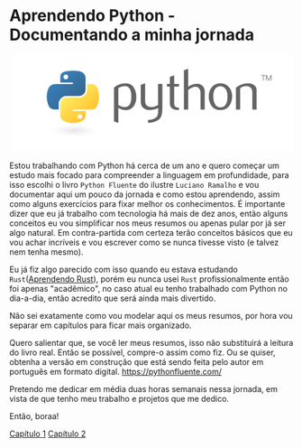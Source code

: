 # Aprendendo Python - Documentando a minha jornada

![Python logo](assets/python-logo.png)

Estou trabalhando com Python há cerca de um ano e quero começar um estudo mais focado para compreender a linguagem em profundidade, para isso escolhi o livro `Python Fluente` do ilustre `Luciano Ramalho` e vou documentar aqui um pouco da jornada e como estou aprendendo, assim como alguns exercícios para fixar melhor os conhecimentos. É importante dizer que eu já trabalho com tecnologia há mais de dez anos, então alguns conceitos eu vou simplificar nos meus resumos ou apenas pular por já ser algo natural. Em contra-partida com certeza terão conceitos básicos que eu vou achar incríveis e vou escrever como se nunca tivesse visto (e talvez nem tenha mesmo).

Eu já fiz algo parecido com isso quando eu estava estudando `Rust`([Aprendendo Rust](https://github.com/sr2ds/learning-rust)), porém eu nunca usei `Rust` profissionalmente então foi apenas "acadêmico", no caso atual eu tenho trabalhado com Python no dia-a-dia, então acredito que será ainda mais divertido.

Não sei exatamente como vou modelar aqui os meus resumos, por hora vou separar em capítulos para ficar mais organizado.

Quero salientar que, se você ler meus resumos, isso não substituirá a leitura do livro real. Então se possível, compre-o assim como fiz.
Ou se quiser, obtenha a versão em construção que está sendo feita pelo autor em português em formato digital.
https://pythonfluente.com/

Pretendo me dedicar em média duas horas semanais nessa jornada, em vista de que tenho meu trabalho e projetos que me dedico.

Então, boraa!

[Capítulo 1](/01/Readme.md)
[Capítulo 2](/02/Readme.md)